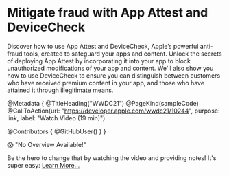 # Mitigate fraud with App Attest and DeviceCheck

Discover how to use App Attest and DeviceCheck, Apple’s powerful anti-fraud tools, created to safeguard your apps and content. Unlock the secrets of deploying App Attest by incorporating it into your app to block unauthorized modifications of your app and content. We'll also show you how to use DeviceCheck to ensure you can distinguish between customers who have received premium content in your app, and those who have attained it through illegitimate means.

@Metadata {
   @TitleHeading("WWDC21")
   @PageKind(sampleCode)
   @CallToAction(url: "https://developer.apple.com/wwdc21/10244", purpose: link, label: "Watch Video (19 min)")

   @Contributors {
      @GitHubUser(<replace this with your GitHub handle>)
   }
}

😱 "No Overview Available!"

Be the hero to change that by watching the video and providing notes! It's super easy:
 [Learn More…](https://wwdcnotes.com/documentation/wwdcnotes/contributing)

